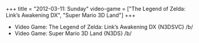 +++
title = "2012-03-11: Sunday"
video-game = ["The Legend of Zelda: Link’s Awakening DX", "Super Mario 3D Land"]
+++


* Video Game: The Legend of Zelda: Link’s Awakening DX {N3DSVC} /b/
* Video Game: Super Mario 3D Land {N3DS} /b/